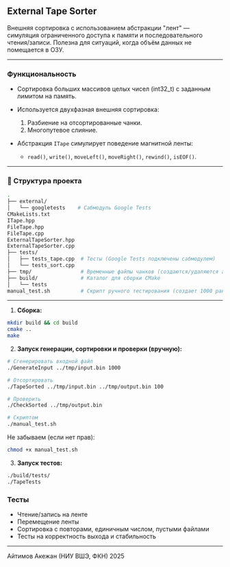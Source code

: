 
## External Tape Sorter

Внешняя сортировка с использованием абстракции "лент" — симуляция ограниченного доступа к памяти и последовательного чтения/записи. Полезна для ситуаций, когда объём данных не помещается в ОЗУ.

---

### Функциональность

* Сортировка больших массивов целых чисел (int32\_t) с заданным лимитом на память.
* Используется двухфазная внешняя сортировка:

  1. Разбиение на отсортированные чанки.
  2. Многопутевое слияние.
* Абстракция `ITape` симулирует поведение магнитной ленты:

  * `read()`, `write()`, `moveLeft()`, `moveRight()`, `rewind()`, `isEOF()`.

---

### 📁 Структура проекта

```bash
.
├── external/
│   └── googletests    # Сабмодуль Google Tests 
CMakeLists.txt
ITape.hpp
FileTape.hpp
FileTape.cpp
ExternalTapeSorter.hpp
ExternalTapeSorter.cpp
├── tests/
│   ├── tests_tape.cpp  # Тесты (Google Tests подключены сабмодулем)
│   └── tests_sort.cpp
├── tmp/                # Временные файлы чанков (создаются/удаляются автоматически)
├── build/              # Каталог для сборки CMake
│   └── tests           
manual_test.sh          # Скрипт ручного тестирования (создает 1000 рандомных чисел в бинарнике)
```

---

1. **Сборка:**

```bash
mkdir build && cd build
cmake ..
make
```

2. **Запуск генерации, сортировки и проверки (вручную):**

```bash
# Сгенерировать входной файл
./GenerateInput ../tmp/input.bin 1000

# Отсортировать
./TapeSorted ../tmp/input.bin ../tmp/output.bin 100

# Проверить
./CheckSorted ../tmp/output.bin

# Скриптом
./manual_test.sh
```
Не забываем (если нет прав):

```bash
chmod +x manual_test.sh
```

3. **Запуск тестов:**

```bash
./build/tests/
./TapeTests
```

### Тесты

* Чтение/запись на ленте
* Перемещение ленты
* Сортировка с повторами, единичным числом, пустыми файлами
* Тесты на корректность выхода и стабильность

---

Айтимов Акежан (НИУ ВШЭ, ФКН) 2025
